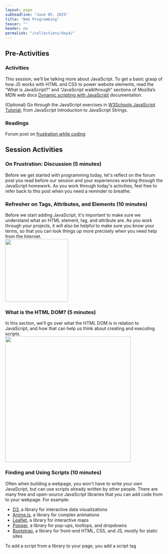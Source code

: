 ```yaml
---
layout: page
subheadline: "June 05, 2025"
title: "Web Programming"
teaser: ""
header: no
permalink: "/collections/day4/"
---
```


## Pre-Activities
### Activities
This session, we’ll be talking more about JavaScript. To get a basic grasp of how JS works with HTML and CSS to power website elements, read the “What is JavaScript?” and “JavaScript walkthrough” sections of Mozilla’s MDN web docs [Dynamic scripting with JavaScript](https://developer.mozilla.org/en-US/docs/Learn_web_development/Core/Scripting) documentation.

(Optional) Go through the JavaScript exercises in [W3Schools JavaScript Tutorial](https://www.w3schools.com/js/js_intro.asp), from JavaScript Introduction to JavaScript Strings.

### Readings
Forum post on [frustration while coding](https://discuss.codecademy.com/t/dealing-with-frustration-while-learning-to-code/512136)

## Session Activities
### On Frustration: Discussion (5 minutes)
Before we get started with programming today, let's reflect on the forum post you read before our session and your experiences working through the JavaScript homework. 
As you work through today's activities, feel free to refer back to this post when you need a reminder to breathe.

### Refresher on Tags, Attributes, and Elements (10 minutes)
Before we start adding JavaScript, it's important to make sure we understand what an HTML element, tag, and attribute are. As you work through your projects, it will also be helpful to make sure you know your terms, so that you can look things up more precisely when you need help from the Internet. <br>
<img src="https://cornell-colab.github.io/2025-SummerDH/images/qr-quizziz.jpg" height=200px>

### What is the HTML DOM? (5 minutes)
In this section, we'll go over what the HTML DOM is in relation to JavaScript, and how that can help us think about creating and executing scripts. <br>
<img src="https://www.tutorialspoint.com/html/images/html_dom.jpg" height="400" style="text-align:center;">

### Finding and Using Scripts (10 minutes)
Often when building a webpage, you won't have to write your own JavaScript, but can use scripts already written by other people. There are many free and open-source JavaScript libraries that you can add code from to your webpage. For example:
* [D3](https://d3js.org/), a library for interactive data visualizations
* [Anime.js](https://animejs.com/), a library for complex animations
* [Leaflet](https://leafletjs.com/), a library for interactive maps
* [Popper](https://floating-ui.com/?utm_source=popper.js.org), a library for pop-ups, tooltops, and dropdowns
* [Bootstrap](https://getbootstrap.com/), a library for front-end HTML, CSS, and JS, mostly for static sites

To add a script from a library to your page, you add a script tag <script type='text/javascript' src="SOURCE-LIBRARY-URL"> to the head of your HTML document. You'll then add the script to the body of your HTML document using script tags.

In pairs, find a module in any of the JavaScript libraries above and add it to a new webpage in one of your GitHub repositories. Next, find a module not in one of the libraries above (use your awesome Googling skills) and add it to your webpage.

### Adding JavaScript (25 minutes building, 5 minute share-out)
In pairs for the next ten minutes, take the time to write a script for the webpage you built yesterday that will change something in your CSS or HTML. The JS functions can do whatever you want, but it’s worth considering writing a script that may relate to your project. For example, Marijke might want to add a script that plays audio on clicking a piece of text. Nic might want to add a progress tracker of some sort. Brume might want to extract all of the titles of headings into a list. Gorka might want to make an image open up in a new tab on click. See the list below for an example of scripts you might want to considering editing or recreating:
* [Change HTML content](https://www.w3schools.com/js/tryit.asp?filename=tryjs_intro_inner_html)
* [Change CSS](https://www.w3schools.com/js/tryit.asp?filename=tryjs_intro_style)
* [Rainbow background button](https://github.com/kam535/sample-pages/blob/main/rainbow-bg.html)
* [Rainbow words buttons](https://github.com/kam535/sample-pages/blob/main/rainbow.html)
* [Image carousel](https://github.com/kam535/sample-pages/blob/main/birds.html)
* [Play/pause audio on click](https://github.com/kam535/sample-pages/blob/main/honks.html)
  

## References
All programmers, regardless of how long they've been coding, rely on resource lists to help them write and debug their code. Here are a few that you can refer to when you're writing:
* [W3 Schools JavaScript examples](https://www.w3schools.com/js/js_examples.asp)
* [W3 Schools HTML events examples](https://www.w3schools.com/js/js_events_examples.asp)
* [DevDocs](https://devdocs.io/)
* [CSS grid cheat sheet](https://alialaa.github.io/css-grid-cheat-sheet/)
* [JS cheat sheet](https://htmlcheatsheet.com/js/)
* Google searches for your problem that end in "JS Fiddle" or "Stack Overflow" are helpful. 

## Post-Activities
Continue to work on your two scripts from today's session. If you need help, reach out to Kiran or Matt.
(Optional) Keep working through programming exercises in W3 Tutorials.

